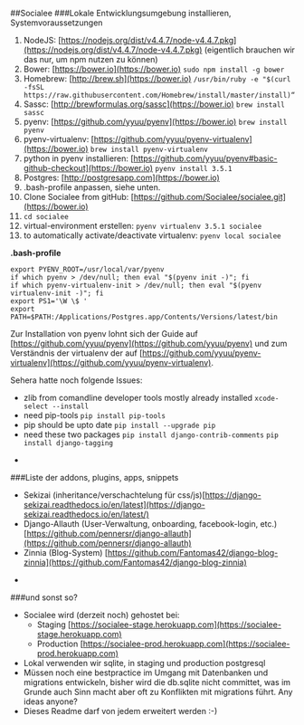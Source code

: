 ##Socialee
###Lokale Entwicklungsumgebung installieren, Systemvoraussetzungen

1. NodeJS: [https://nodejs.org/dist/v4.4.7/node-v4.4.7.pkg](https://nodejs.org/dist/v4.4.7/node-v4.4.7.pkg) (eigentlich brauchen wir das nur, um npm nutzen zu können)
2. Bower: [https://bower.io](https://bower.io) 	`sudo npm install -g bower`
3. Homebrew: [http://brew.sh](https://bower.io)	`/usr/bin/ruby -e "$(curl -fsSL https://raw.githubusercontent.com/Homebrew/install/master/install)“`
4. Sassc: [http://brewformulas.org/sassc](https://bower.io)	`brew install sassc`
5. pyenv: [https://github.com/yyuu/pyenv](https://bower.io)	`brew install pyenv`
6. pyenv-virtualenv: [https://github.com/yyuu/pyenv-virtualenv](https://bower.io) `brew install pyenv-virtualenv`
7. python in pyenv installieren: [https://github.com/yyuu/pyenv#basic-github-checkout](https://bower.io) `pyenv install 3.5.1`
8. Postgres:  [http://postgresapp.com](https://bower.io)
9. .bash-profile anpassen, siehe unten.
10. Clone Socialee from gitHub: [https://github.com/Socialee/socialee.git](https://bower.io)
11. `cd socialee`
12. virtual-environment erstellen: `pyenv virtualenv 3.5.1 socialee`
13. to automatically activate/deactivate virtualenv: `pyenv local socialee`
  

**.bash-profile**

```
export PYENV_ROOT=/usr/local/var/pyenv
if which pyenv > /dev/null; then eval "$(pyenv init -)"; fi
if which pyenv-virtualenv-init > /dev/null; then eval "$(pyenv virtualenv-init -)"; fi
export PS1='\W \$ '
export PATH=$PATH:/Applications/Postgres.app/Contents/Versions/latest/bin 
```

Zur Installation von pyenv lohnt sich der Guide auf [https://github.com/yyuu/pyenv](https://github.com/yyuu/pyenv) und zum Verständnis der virtualenv der auf [https://github.com/yyuu/pyenv-virtualenv](https://github.com/yyuu/pyenv-virtualenv).

Sehera hatte noch folgende Issues:

* zlib from comandline developer tools mostly already installed
`xcode-select --install`
* need pip-tools
`pip install pip-tools`
* pip should be upto date
`pip install --upgrade pip`
* need these two packages `pip install django-contrib-comments`
`pip install django-tagging`

-
###Liste der addons, plugins, apps, snippets
* Sekizai (inheritance/verschachtelung für css/js)[https://django-sekizai.readthedocs.io/en/latest](https://django-sekizai.readthedocs.io/en/latest/)
* Django-Allauth (User-Verwaltung, onboarding, facebook-login, etc.) [https://github.com/pennersr/django-allauth](https://github.com/pennersr/django-allauth)
* Zinnia (Blog-System) [https://github.com/Fantomas42/django-blog-zinnia](https://github.com/Fantomas42/django-blog-zinnia)

-
###und sonst so?
* Socialee wird (derzeit noch) gehostet bei:
	* Staging [https://socialee-stage.herokuapp.com](https://socialee-stage.herokuapp.com)
	* Production [https://socialee-prod.herokuapp.com](https://socialee-prod.herokuapp.com)
* Lokal verwenden wir sqlite, in staging und production postgresql
* Müssen noch eine bestpractice im Umgang mit Datenbanken und migrations entwickeln, bisher wird die db.sqlite nicht committet, was im Grunde auch Sinn macht aber oft zu Konflikten mit migrations führt. Any ideas anyone?
* Dieses Readme darf von jedem erweitert werden :-)
